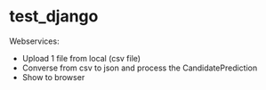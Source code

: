 # test_django
Webservices: 

- Upload 1 file from local (csv file)
- Converse from csv to json and process the CandidatePrediction
- Show to browser

